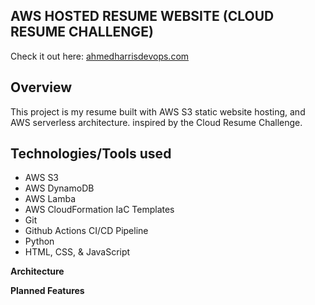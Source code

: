 ## **AWS HOSTED RESUME WEBSITE (CLOUD RESUME CHALLENGE)**


Check it out here: [ahmedharrisdevops.com](https://ahmedharrisdevops.com )


## **Overview**
This project is my resume built with AWS S3 static website hosting, and AWS serverless architecture. inspired by the Cloud Resume Challenge. 



## **Technologies/Tools used**
* AWS S3
* AWS DynamoDB
* AWS Lamba
* AWS CloudFormation IaC Templates 
* Git
* Github Actions CI/CD Pipeline
* Python
* HTML, CSS, & JavaScript





**Architecture**



**Planned Features**
